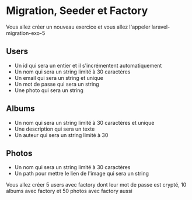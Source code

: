 # Migration, Seeder et Factory

Vous allez créer un nouveau exercice et vous allez l'appeler laravel-migration-exo-5

## Users

   - Un id qui sera un entier et il s'incrémentent automatiquement
   - Un nom qui sera un string limité à 30 caractères
   - Un email qui sera un string et unique
   - Un mot de passe qui sera un string
   - Une photo qui sera un string

## Albums

   - Un nom qui sera un string limité à 30 caractères et unique
   - Une description qui sera un texte
   - Un auteur qui sera un string limité à 30

## Photos

  - Un nom qui sera un string limité à 30 caractères
  - Un path pour mettre le lien de l'image qui sera un string

Vous allez créer 5 users avec factory dont leur mot de passe est crypté, 10 albums avec factory et 50 photos avec factory aussi
